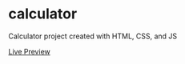 # calculator
Calculator project created with HTML, CSS, and JS

[Live Preview](https://soonsay.github.io/calculator/)
